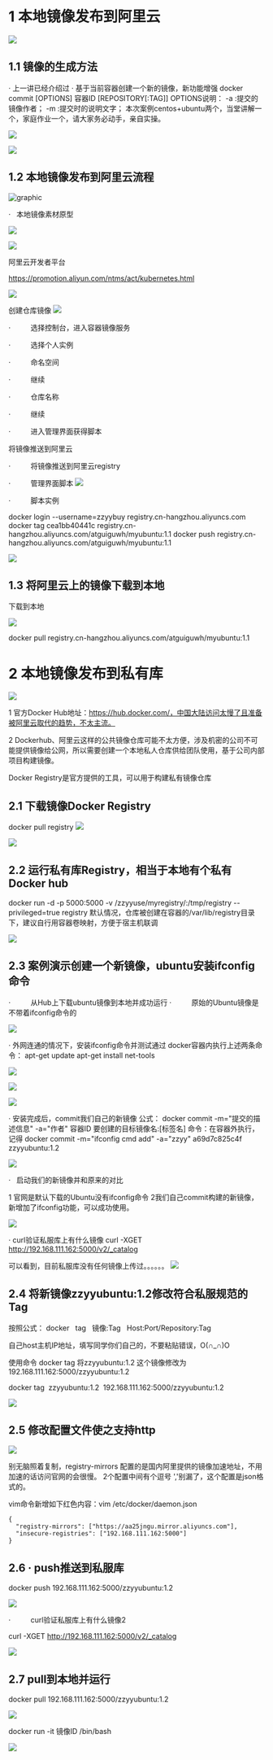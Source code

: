 
# 1 本地镜像发布到阿里云 

![](image/Pasted%20image%2020240208115717.png)

## 1.1 镜像的生成方法
·	上一讲已经介绍过
·	基于当前容器创建一个新的镜像，新功能增强 docker commit [OPTIONS] 容器ID [REPOSITORY[:TAG]]
OPTIONS说明：
-a :提交的镜像作者；
-m :提交时的说明文字；
本次案例centos+ubuntu两个，当堂讲解一个，家庭作业一个，请大家务必动手，亲自实操。

![](image/Pasted%20image%2020240208114219.png)

![](image/Pasted%20image%2020240208114228.png)
  
## 1.2 **本地镜像发布到阿里云流程**

![graphic](file:///C:/Users/yzh/AppData/Local/Temp/msohtmlclip1/01/clip_image004.jpg)


·   本地镜像素材原型

![](image/Pasted%20image%2020240208114335.png)

![](image/Pasted%20image%2020240208114339.png)


阿里云开发者平台

 https://promotion.aliyun.com/ntms/act/kubernetes.html

![](image/Pasted%20image%2020240208114402.png)


 创建仓库镜像
![](image/Pasted%20image%2020240208114442.png)

·          选择控制台，进入容器镜像服务

·          选择个人实例

·          命名空间

·          继续

·          仓库名称

·          继续

·          进入管理界面获得脚本

将镜像推送到阿里云

·          将镜像推送到阿里云registry

·          管理界面脚本
![](image/Pasted%20image%2020240208114524.png)

·          脚本实例

docker login --username=zzyybuy registry.cn-hangzhou.aliyuncs.com
docker tag cea1bb40441c registry.cn-hangzhou.aliyuncs.com/atguiguwh/myubuntu:1.1
docker push registry.cn-hangzhou.aliyuncs.com/atguiguwh/myubuntu:1.1

![](image/Pasted%20image%2020240208114606.png)

## 1.3 **将阿里云上的镜像下载到本地**

下载到本地

![](image/Pasted%20image%2020240208114623.png)

docker pull registry.cn-hangzhou.aliyuncs.com/atguiguwh/myubuntu:1.1

# 2 	本地镜像发布到私有库


![](image/Pasted%20image%2020240208115545.png)


1 官方Docker Hub地址：https://hub.docker.com/，中国大陆访问太慢了且准备被阿里云取代的趋势，不太主流。
 
2 Dockerhub、阿里云这样的公共镜像仓库可能不太方便，涉及机密的公司不可能提供镜像给公网，所以需要创建一个本地私人仓库供给团队使用，基于公司内部项目构建镜像。
 
 Docker Registry是官方提供的工具，可以用于构建私有镜像仓库


## 2.1 下载镜像Docker Registry
docker pull registry 
![](image/Pasted%20image%2020240208115200.png)

![](image/Pasted%20image%2020240208115204.png)



## 2.2 运行私有库Registry，相当于本地有个私有Docker hub

docker run -d -p 5000:5000  -v /zzyyuse/myregistry/:/tmp/registry --privileged=true registry
默认情况，仓库被创建在容器的/var/lib/registry目录下，建议自行用容器卷映射，方便于宿主机联调


![](image/Pasted%20image%2020240208115244.png)


## 2.3 案例演示创建一个新镜像，ubuntu安装ifconfig命令
·          从Hub上下载ubuntu镜像到本地并成功运行
·          原始的Ubuntu镜像是不带着ifconfig命令的

![](image/Pasted%20image%2020240208115314.png)

·	外网连通的情况下，安装ifconfig命令并测试通过
docker容器内执行上述两条命令：
apt-get update
apt-get install net-tools

![](image/Pasted%20image%2020240208115330.png)

![](image/Pasted%20image%2020240208115336.png)



![](image/Pasted%20image%2020240208115342.png)


·	安装完成后，commit我们自己的新镜像
公式：
docker commit -m="提交的描述信息" -a="作者" 容器ID 要创建的目标镜像名:[标签名]
命令：在容器外执行，记得
docker commit -m="ifconfig cmd add" -a="zzyy" a69d7c825c4f zzyyubuntu:1.2

![](image/Pasted%20image%2020240208115410.png)

·   启动我们的新镜像并和原来的对比

1 官网是默认下载的Ubuntu没有ifconfig命令
2我们自己commit构建的新镜像，新增加了ifconfig功能，可以成功使用。

![](image/Pasted%20image%2020240208115427.png)

·	curl验证私服库上有什么镜像
 curl -XGET http://192.168.111.162:5000/v2/_catalog

可以看到，目前私服库没有任何镜像上传过。。。。。。
![](image/Pasted%20image%2020240208115448.png)

## 2.4 将新镜像zzyyubuntu:1.2修改符合私服规范的Tag

按照公式： docker   tag   镜像:Tag   Host:Port/Repository:Tag

自己host主机IP地址，填写同学你们自己的，不要粘贴错误，O(∩_∩)O

使用命令 docker tag 将zzyyubuntu:1.2 这个镜像修改为192.168.111.162:5000/zzyyubuntu:1.2

docker tag  zzyyubuntu:1.2  192.168.111.162:5000/zzyyubuntu:1.2

![](image/Pasted%20image%2020240208115505.png)



## 2.5 修改配置文件使之支持http

![](image/Pasted%20image%2020240208115811.png)


别无脑照着复制，registry-mirrors 配置的是国内阿里提供的镜像加速地址，不用加速的话访问官网的会很慢。
2个配置中间有个逗号 ','别漏了，这个配置是json格式的。

vim命令新增如下红色内容：vim /etc/docker/daemon.json
```
{
  "registry-mirrors": ["https://aa25jngu.mirror.aliyuncs.com"],
  "insecure-registries": ["192.168.111.162:5000"]
}
```


## 2.6 ·	push推送到私服库

docker push 192.168.111.162:5000/zzyyubuntu:1.2

![](image/Pasted%20image%2020240208115916.png)


·          curl验证私服库上有什么镜像2

curl -XGET http://192.168.111.162:5000/v2/_catalog

![](image/Pasted%20image%2020240208115927.png)


## 2.7 pull到本地并运行
docker pull 192.168.111.162:5000/zzyyubuntu:1.2

![](image/Pasted%20image%2020240208115945.png)

docker run -it 镜像ID /bin/bash

![](image/Pasted%20image%2020240208115955.png)




